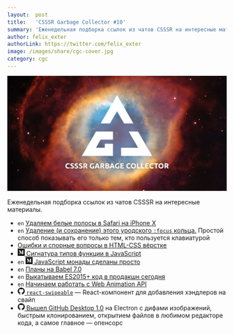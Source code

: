 ```yaml
---
layout:  post
title:   'CSSSR Garbage Collector #10'
summary: 'Еженедельная подборка ссылок из чатов CSSSR на интересные материалы'
author: felix_exter
authorLink: https://twitter.com/felix_exter
image: /images/share/cgc-cover.jpg
category: cgc
---
```


[github]: /images/icons/github.png
[medium]: /images/icons/medium.png
[yt]: /images/icons/youtube.png

![CSSSR Garbage Collector](/images/share/cgc-cover.jpg)

Еженедельная подборка ссылок из чатов CSSSR на интересные материалы.

- `en` [Удаляем белые полосы в Safari на iPhone X](http://stephenradford.me/removing-the-white-bars-in-safari-on-iphone-x/)
- `en` [Удаление (и сохранение) этого уродского `:focus` кольца.](https://hackernoon.com/removing-that-ugly-focus-ring-and-keeping-it-too-6c8727fefcd2) Простой способ показывать его только тем, кто пользуется клавиатурой
- [Ошибки и спорные вопросы в HTML-CSS вёрстке](http://nicothin.pro/page/oshibki-i-spornye-voprosy-v-html-css-vjorstke)
- [![medium] Сигнатура типов функции в JavaScript](https://medium.com/devschacht/functional-reactive-ninja-function-type-signatures-in-javascript-283fe7cd6211)
- `en` [![medium] JavaScript монады сделаны просто](https://medium.com/javascript-scene/javascript-monads-made-simple-7856be57bfe8)
- `en` [Планы на Babel 7.0](https://babeljs.io/blog/2017/09/12/planning-for-7.0)
- `en` [Выкатываем ES2015+ код в продакшн сегодня](https://philipwalton.com/articles/deploying-es2015-code-in-production-today/)
- `en` [Начинаем работать с Web Animation API](https://lisilinhart.info/posts/waapi-introduction)
- [![github] `react-swipeable`](https://github.com/dogfessional/react-swipeable) — React-компонент для добавления хэндлеров на свайп
- [![github] Вышел GitHub Desktop 1.0](https://github.com/blog/2437-announcing-github-desktop-1-0) на Electron с дифами изображений, быстрым клонированием, открытием файлов в любимом редакторе кода, а самое главное — опенсорс
